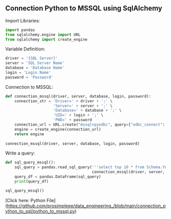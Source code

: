 ## Connection Python to MSSQL using SqlAlchemy

Import Libraries:  
```python
import pandas
from sqlalchemy.engine import URL
from sqlalchemy import create_engine
```

Variable Definition:
```python
driver = '{SQL Server}'
server = 'SQL Server Name'
database = 'Database Name'
login = 'Login Name'
password = 'Password'
```

Connection to MSSQL:
```python
def connection_mssql(driver, server, database, login, password):
    connection_str = 'Driver=' + driver + ';' \
                     'Server=' + server + ';' \
                     'Database=' + database + ';' \
                     'UID=' + login + ';' \
                     'PWD=' + password
    connection_url = URL.create("mssql+pyodbc", query={"odbc_connect": connection_str})
    engine = create_engine(connection_url)
    return engine
    
connection_mssql(driver, server, database, login, password)
```

Write a query:
```python
def sql_query_mssql():
    sql_query = pandas.read_sql_query('''select top 10 * from Schema.YourTable''',
                                      connection_mssql(driver, server, database, login, password))
    query_df = pandas.DataFrame(sql_query)
    print(query_df)

sql_query_mssql()
```
[Click here: Python File]
(https://github.com/prosimpleee/data_engineering_/blob/main/connection_python_to_sql/python_to_mssql.py)

